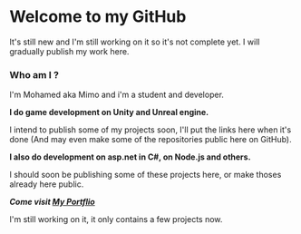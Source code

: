 # Welcome to my GitHub

It's still new and I'm still working on it so it's not complete yet.
I will gradually publish my work here.

### Who am I ?

I'm Mohamed aka Mimo and i'm a student and developer.

**I do game development on Unity and Unreal engine.**

I intend to publish some of my projects soon, I'll put the links here when it's done (And may even make some of the repositories public here on GitHub).

**I also do development on asp.net in C#, on Node.js and others.**

I should soon be publishing some of these projects here, or make thoses already here public.

***Come visit [My Portflio](http://mimolol.github.io/)***

I'm still working on it, it only contains a few projects now.
